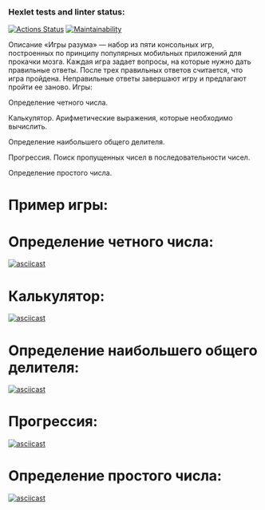 ### Hexlet tests and linter status:
[![Actions Status](https://github.com/mrkafcha/frontend-project-44/actions/workflows/hexlet-check.yml/badge.svg)](https://github.com/mrkafcha/frontend-project-44/actions)
[![Maintainability](https://api.codeclimate.com/v1/badges/5970fbae67d4b2fe1c06/maintainability)](https://codeclimate.com/github/mrkafcha/frontend-project-44/maintainability)

Описание
«Игры разума» — набор из пяти консольных игр, построенных по принципу популярных мобильных приложений для прокачки мозга. Каждая игра задает вопросы, на которые нужно дать правильные ответы. После трех правильных ответов считается, что игра пройдена. Неправильные ответы завершают игру и предлагают пройти ее заново. Игры:

Определение четного числа.

Калькулятор. Арифметические выражения, которые необходимо вычислить.

Определение наибольшего общего делителя.

Прогрессия. Поиск пропущенных чисел в последовательности чисел.

Определение простого числа.


# Пример игры:


# Определение четного числа:
[![asciicast](https://asciinema.org/a/W9W1hPtsA7uee1tSE2X13x5EX.svg)](https://asciinema.org/a/W9W1hPtsA7uee1tSE2X13x5EX)

# Калькулятор:
[![asciicast](https://asciinema.org/a/9nSbUY08wDfvbnKDcfMZGVDhH.svg)](https://asciinema.org/a/9nSbUY08wDfvbnKDcfMZGVDhH)

# Определение наибольшего общего делителя:
[![asciicast](https://asciinema.org/a/LhJX5qRVTP3ipTi1QYn5vwiYF.svg)](https://asciinema.org/a/LhJX5qRVTP3ipTi1QYn5vwiYF)

# Прогрессия:
[![asciicast](https://asciinema.org/a/JEtTeCmih7NCKXEFWepR4TZkL.svg)](https://asciinema.org/a/JEtTeCmih7NCKXEFWepR4TZkL)

# Определение простого числа:
[![asciicast](https://asciinema.org/a/59k0gQZa8ZjmO9jaKmVTqx56v.svg)](https://asciinema.org/a/59k0gQZa8ZjmO9jaKmVTqx56v)
